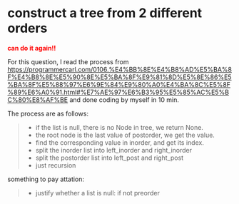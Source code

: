 # construct a tree from 2 different orders

**<font color='red'>can do it again!!</font>**

For this question, I read the process from <https://programmercarl.com/0106.%E4%BB%8E%E4%B8%AD%E5%BA%8F%E4%B8%8E%E5%90%8E%E5%BA%8F%E9%81%8D%E5%8E%86%E5%BA%8F%E5%88%97%E6%9E%84%E9%80%A0%E4%BA%8C%E5%8F%89%E6%A0%91.html#%E7%AE%97%E6%B3%95%E5%85%AC%E5%BC%80%E8%AF%BE> and done coding by myself in 10 min.

The process are as follows:
>
>+ if the list is null, there is no Node in tree, we return None.
>+ the root node is the last value of postorder, we get the value.
>+ find the corresponding value in inorder, and get its index.
>+ split the inorder list into left_inorder and right_inorder
>+ split the postorder list into left_post and right_post
>+ just recursion

something to pay attation:
>
>+ justify whether a list is null:         if not preorder
